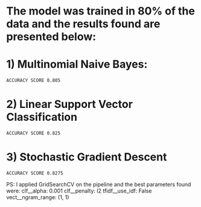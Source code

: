 # The model was trained in 80% of the data and the results found are presented below:

# 1) Multinomial Naive Bayes:
    ACCURACY SCORE 0.805

# 2) Linear Support Vector Classification 
    ACCURACY SCORE 0.825

# 3) Stochastic Gradient Descent
    ACCURACY SCORE 0.8275

PS: I applied GridSearchCV on the pipeline and the best parameters found were:
    clf__alpha: 0.001
    clf__penalty: l2
    tfidf__use_idf: False
    vect__ngram_range: (1, 1)


